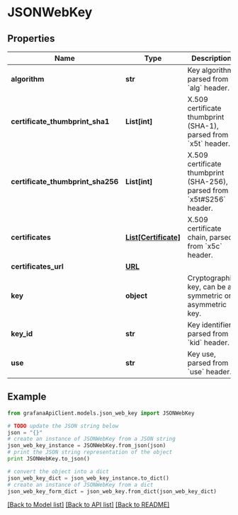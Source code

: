 # JSONWebKey


## Properties
Name | Type | Description | Notes
------------ | ------------- | ------------- | -------------
**algorithm** | **str** | Key algorithm, parsed from &#x60;alg&#x60; header. | [optional] 
**certificate_thumbprint_sha1** | **List[int]** | X.509 certificate thumbprint (SHA-1), parsed from &#x60;x5t&#x60; header. | [optional] 
**certificate_thumbprint_sha256** | **List[int]** | X.509 certificate thumbprint (SHA-256), parsed from &#x60;x5t#S256&#x60; header. | [optional] 
**certificates** | [**List[Certificate]**](Certificate.md) | X.509 certificate chain, parsed from &#x60;x5c&#x60; header. | [optional] 
**certificates_url** | [**URL**](URL.md) |  | [optional] 
**key** | **object** | Cryptographic key, can be a symmetric or asymmetric key. | [optional] 
**key_id** | **str** | Key identifier, parsed from &#x60;kid&#x60; header. | [optional] 
**use** | **str** | Key use, parsed from &#x60;use&#x60; header. | [optional] 

## Example

```python
from grafanaApiClient.models.json_web_key import JSONWebKey

# TODO update the JSON string below
json = "{}"
# create an instance of JSONWebKey from a JSON string
json_web_key_instance = JSONWebKey.from_json(json)
# print the JSON string representation of the object
print JSONWebKey.to_json()

# convert the object into a dict
json_web_key_dict = json_web_key_instance.to_dict()
# create an instance of JSONWebKey from a dict
json_web_key_form_dict = json_web_key.from_dict(json_web_key_dict)
```
[[Back to Model list]](../README.md#documentation-for-models) [[Back to API list]](../README.md#documentation-for-api-endpoints) [[Back to README]](../README.md)


